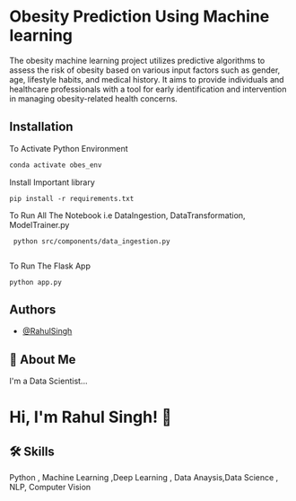 
# Obesity Prediction Using Machine learning

The obesity machine learning project utilizes predictive algorithms to assess the risk of obesity based on various input factors such as gender, age, lifestyle habits, and medical history. It aims to provide individuals and healthcare professionals with a tool for early identification and intervention in managing obesity-related health concerns.


## Installation

To Activate Python Environment

```bash 1
conda activate obes_env
```
Install Important library
```
pip install -r requirements.txt 

```
To Run All The Notebook i.e DataIngestion, DataTransformation, ModelTrainer.py
``` 
 python src/components/data_ingestion.py
 
 ```
 To Run The Flask App
 ```
 python app.py
 ```

    
## Authors

- [@RahulSingh](https://github.com/rahulsingh04)











## 🚀 About Me
I'm a Data Scientist...


# Hi, I'm Rahul Singh! 👋


## 🛠 Skills
Python , Machine Learning ,Deep Learning , Data Anaysis,Data Science , NLP, Computer Vision

